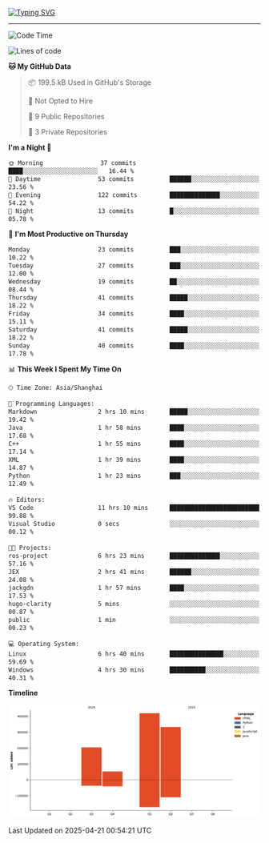 <a href="https://git.io/typing-svg"><img src="https://readme-typing-svg.demolab.com?font=Jersey+10&size=33&pause=1000&color=0077B8&vCenter=true&width=429&height=46&lines=HaRDer+BetTEr+fAster+stronger" alt="Typing SVG" /></a>

---

<!--START_SECTION:waka-->
![Code Time](http://img.shields.io/badge/Code%20Time-308%20hrs%208%20mins-blue)

![Lines of code](https://img.shields.io/badge/From%20Hello%20World%20I%27ve%20Written-1.0%20million%20lines%20of%20code-blue)

**🐱 My GitHub Data** 

> 📦 199.5 kB Used in GitHub's Storage 
 > 
> 🚫 Not Opted to Hire
 > 
> 📜 9 Public Repositories 
 > 
> 🔑 3 Private Repositories 
 > 
**I'm a Night 🦉** 

```text
🌞 Morning                37 commits          ████░░░░░░░░░░░░░░░░░░░░░   16.44 % 
🌆 Daytime                53 commits          ██████░░░░░░░░░░░░░░░░░░░   23.56 % 
🌃 Evening                122 commits         ██████████████░░░░░░░░░░░   54.22 % 
🌙 Night                  13 commits          █░░░░░░░░░░░░░░░░░░░░░░░░   05.78 % 
```
📅 **I'm Most Productive on Thursday** 

```text
Monday                   23 commits          ███░░░░░░░░░░░░░░░░░░░░░░   10.22 % 
Tuesday                  27 commits          ███░░░░░░░░░░░░░░░░░░░░░░   12.00 % 
Wednesday                19 commits          ██░░░░░░░░░░░░░░░░░░░░░░░   08.44 % 
Thursday                 41 commits          █████░░░░░░░░░░░░░░░░░░░░   18.22 % 
Friday                   34 commits          ████░░░░░░░░░░░░░░░░░░░░░   15.11 % 
Saturday                 41 commits          █████░░░░░░░░░░░░░░░░░░░░   18.22 % 
Sunday                   40 commits          ████░░░░░░░░░░░░░░░░░░░░░   17.78 % 
```


📊 **This Week I Spent My Time On** 

```text
🕑︎ Time Zone: Asia/Shanghai

💬 Programming Languages: 
Markdown                 2 hrs 10 mins       █████░░░░░░░░░░░░░░░░░░░░   19.42 % 
Java                     1 hr 58 mins        ████░░░░░░░░░░░░░░░░░░░░░   17.68 % 
C++                      1 hr 55 mins        ████░░░░░░░░░░░░░░░░░░░░░   17.14 % 
XML                      1 hr 39 mins        ████░░░░░░░░░░░░░░░░░░░░░   14.87 % 
Python                   1 hr 23 mins        ███░░░░░░░░░░░░░░░░░░░░░░   12.49 % 

🔥 Editors: 
VS Code                  11 hrs 10 mins      █████████████████████████   99.88 % 
Visual Studio            0 secs              ░░░░░░░░░░░░░░░░░░░░░░░░░   00.12 % 

🐱‍💻 Projects: 
ros-project              6 hrs 23 mins       ██████████████░░░░░░░░░░░   57.16 % 
JEX                      2 hrs 41 mins       ██████░░░░░░░░░░░░░░░░░░░   24.08 % 
jackgdn                  1 hr 57 mins        ████░░░░░░░░░░░░░░░░░░░░░   17.53 % 
hugo-clarity             5 mins              ░░░░░░░░░░░░░░░░░░░░░░░░░   00.87 % 
public                   1 min               ░░░░░░░░░░░░░░░░░░░░░░░░░   00.23 % 

💻 Operating System: 
Linux                    6 hrs 40 mins       ███████████████░░░░░░░░░░   59.69 % 
Windows                  4 hrs 30 mins       ██████████░░░░░░░░░░░░░░░   40.31 % 
```

**Timeline**

![Lines of Code chart](https://raw.githubusercontent.com/jackgdn/jackgdn/main/assets/bar_graph.png)


 Last Updated on 2025-04-21 00:54:21 UTC
<!--END_SECTION:waka-->

